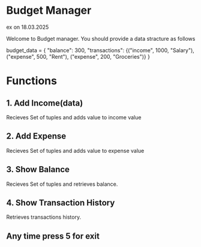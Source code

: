 # Budget Manager

ex on 18.03.2025

Welcome to Budget manager. You should provide a data stracture as follows 

budget_data = {
 "balance": 300,
 "transactions": {("income", 1000, "Salary"), ("expense", 500, "Rent"), ("expense", 200,
"Groceries")}
}


# Functions
## 1. Add Income(data)
   Recieves Set of tuples and adds value to income value  
## 2. Add Expense
   Recieves Set of tuples and adds value to expense value
## 3. Show Balance
   Recieves Set of tuples and retrieves balance.
## 4. Show Transaction History
   Retrieves transactions history.


## Any time press 5 for exit
